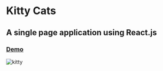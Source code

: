 # Kitty Cats 
## A single page application using React.js

### [Demo](https://dylanbuchi.github.io/kitty-cats/)

![kitty](https://user-images.githubusercontent.com/52018183/103449962-54ff0c00-4c8e-11eb-9bc6-3c2d9f1757d8.png)
